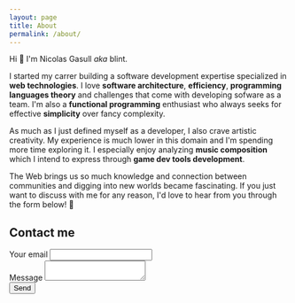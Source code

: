 ```yaml
---
layout: page
title: About
permalink: /about/
---
```


Hi 👋 I'm Nicolas Gasull _aka_ blint.

I started my carrer building a software development expertise specialized in **web technologies**. I love **software architecture**, **efficiency**, **programming languages theory** and challenges that come with developing sofware as a team. I'm also a **functional programming** enthusiast who always seeks for effective **simplicity** over fancy complexity.

As much as I just defined myself as a developer, I also crave artistic creativity. My experience is much lower in this domain and I'm spending more time exploring it. I especially enjoy analyzing **music composition** which I intend to express through **game dev tools development**.

The Web brings us so much knowledge and connection between communities and digging into new worlds became fascinating. If you just want to discuss with me for any reason, I'd love to hear from you through the form below!&nbsp;🙂


## Contact me

<form
  action="https://formspree.io/myygvdwe"
  method="POST"
>
  <div class="one-half col">
    <label>Your email</label>
    <input type="email" name="_replyto" required class="u-full-width" />
  </div>
  <div class="twelve col">
    <label>Message</label>
    <textarea name="message" class="u-full-width"></textarea>
  </div>
  <button type="submit" class="button-primary u-cf">Send</button>
</form>
